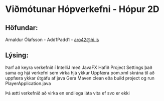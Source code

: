 # Viðmótunar Hópverkefni - Hópur 2D

## Höfundar:
Arnaldur Ólafsson - Add1Padd1 - aro42@hi.is
## Lýsing:
Þarf að keyra verkefnið í IntelliJ með JavaFX
Hafið Project Settings það sama og hjá verkefni sem virka hjá ykkur
Uppfæra pom.xml skrána til að uppfæra ykkar útgáfu af java
Gera Maven clean eða build project og run PlayerApplication.java

Þá ætti verkefnið að virka en endilega láta vita ef svo er ekki


